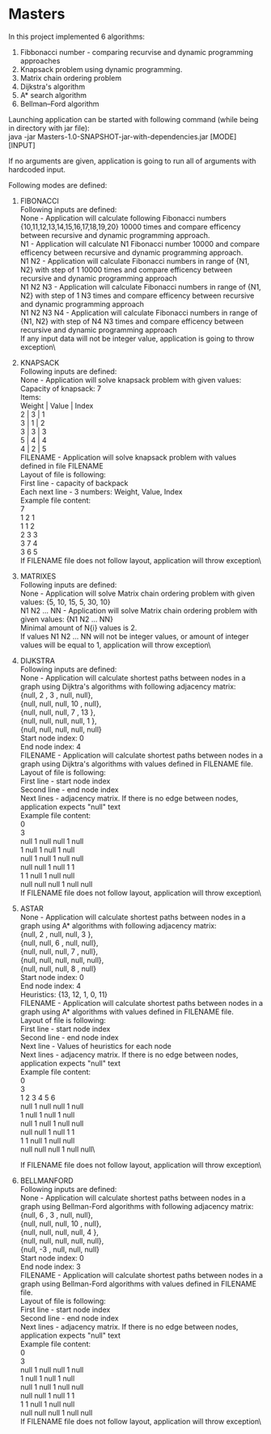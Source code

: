 # Masters

In this project implemented 6 algorithms: 
1. Fibbonacci number - comparing recurvise and dynamic programming approaches
2. Knapsack problem using dynamic programming.
3. Matrix chain ordering problem
4. Dijkstra's algorithm
5. A* search algorithm
6. Bellman–Ford algorithm

Launching application can be started with following command (while being in directory with jar file):\
java -jar Masters-1.0-SNAPSHOT-jar-with-dependencies.jar [MODE] [INPUT]

If no arguments are given, application is going to run all of arguments with hardcoded input.

Following modes are defined:

1. FIBONACCI\
  Following inputs are defined:\
    None - Application will calculate following Fibonacci numbers {10,11,12,13,14,15,16,17,18,19,20} 10000 times and compare efficency between recursive and dynamic programming approach.\
    N1 -  Application will calculate N1 Fibonacci number 10000 and compare efficency between recursive and dynamic programming approach.\
    N1 N2 - Application will calculate Fibonacci numbers in range of {N1, N2} with step of 1 10000 times and compare efficency between recursive and dynamic programming approach\
    N1 N2 N3 - Application will calculate Fibonacci numbers in range of {N1, N2} with step of 1 N3 times and compare efficency between recursive and dynamic programming approach\
    N1 N2 N3 N4 - Application will calculate Fibonacci numbers in range of {N1, N2} with step of N4 N3 times and compare efficency between recursive and dynamic programming approach\
  If any input data will not be integer value, application is going to throw exception\

2. KNAPSACK\
   Following inputs are defined:\
    None - Application will solve knapsack problem with given values:\
      Capacity of knapsack: 7\
      Items:\
        Weight  | Value | Index\
        2       | 3     | 1\
        3       | 1     | 2\
        3       | 3     | 3\
        5       | 4     | 4\
        4       | 2     | 5\
    FILENAME - Application will solve knapsack problem with values defined in file FILENAME\
    Layout of file is following:\
      First line - capacity of backpack\
      Each next line - 3 numbers: Weight, Value, Index\
        Example file content:\
          7\
          1	2	1\
          1	1	2\
          2	3 3\
          3	7	4\
          3	6	5\
    If FILENAME file does not follow layout, application will throw exception\

3. MATRIXES\
   Following inputs are defined:\
    None - Application will solve Matrix chain ordering problem with given values: {5, 10, 15, 5, 30, 10}\
    N1 N2 ... NN - Application will solve Matrix chain ordering problem with given values: {N1 N2 ... NN}\
      Minimal amount of N{i} values is 2.\
    If values N1 N2 ... NN will not be integer values, or amount of integer values will be equal to 1, application will throw exception\

4. DIJKSTRA\
   Following inputs are defined:\
    None - Application will calculate shortest paths between nodes in a graph using Dijktra's algorithms with following adjacency matrix:\
            {null, 2   , 3   , null, null},\
            {null, null, null, 10  , null},\
            {null, null, null, 7   , 13  },\
            {null, null, null, null, 1   },\
            {null, null, null, null, null}\
      Start node index: 0\
      End node index: 4\
     FILENAME - Application will calculate shortest paths between nodes in a graph using Dijktra's algorithms with values defined in FILENAME file.\
     Layout of file is following:\
      First line - start node index\
      Second line - end node index\
      Next lines - adjacency matrix. If there is no edge between nodes, application expects "null" text\
      Example file content:\
        0\
        3\
        null	1		  null	null	1		  null\
        1		  null	1		  null	1		  null\
        null	1		  null	1		  null	null\
        null	null	1		  null	1		  1	\
        1		  1		  null	1		  null	null\
        null	null	null	1		  null	null\
      If FILENAME file does not follow layout, application will throw exception\

5. ASTAR\
   None - Application will calculate shortest paths between nodes in a graph using A* algorithms with following adjacency matrix:\
            {null, 2   , null, null, 3   },\
            {null, null, 6   , null, null},\
            {null, null, null, 7   , null},\
            {null, null, null, null, null},\
            {null, null, null, 8   , null}\
      Start node index: 0\
      End node index: 4\
      Heuristics: {13, 12, 1, 0, 11}\
   FILENAME - Application will calculate shortest paths between nodes in a graph using A* algorithms with values defined in FILENAME file.\
    Layout of file is following:\
      First line - start node index\
      Second line - end node index\
      Next line - Values of heuristics for each node\
      Next lines - adjacency matrix. If there is no edge between nodes, application expects "null" text\
      Example file content:\
        0\
        3\
        1 	2		3		4		5		6\
        null	1		  null	null	1		  null\
        1		  null	1		  null	1		  null\
        null	1		  null	1		  null	null\
        null	null	1		  null	1		  1	\
        1		  1		  null	1		  null	null\
        null	null	null	1		  null	null\

      If FILENAME file does not follow layout, application will throw exception\
 6. BELLMANFORD\
       Following inputs are defined:\
       None - Application will calculate shortest paths between nodes in a graph using Bellman-Ford algorithms with following adjacency matrix:\
            {null, 6   , 3   , null, null},\
            {null, null, null, 10  , null},\
            {null, null, null, null, 4   },\
            {null, null, null, null, null},\
            {null, -3  , null, null, null}\
          Start node index: 0\
          End node index: 3\
       FILENAME - Application will calculate shortest paths between nodes in a graph using Bellman-Ford algorithms with values defined in FILENAME file.\
        Layout of file is following:\
        First line - start node index\
        Second line - end node index\
        Next lines - adjacency matrix. If there is no edge between nodes, application expects "null" text\
        Example file content:\
        0\
        3\
        null	1		  null	null	1		  null\
        1		  null	1		  null	1		  null\
        null	1		  null	1		  null	null\
        null	null	1		  null	1		  1	\
        1		  1		  null	1		  null	null\
        null	null	null	1		  null	null\
      If FILENAME file does not follow layout, application will throw exception\
